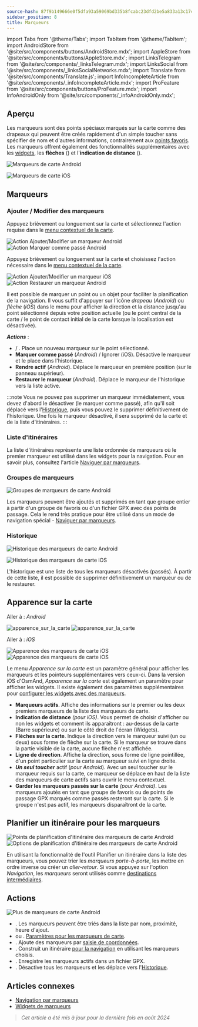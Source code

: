 ```yaml
---
source-hash: 87f9b149666e0f5dfa93a59069bd335b8fcabc23dfd2be5a833a13c17c82ee24 
sidebar_position: 8
title: Marqueurs
---
```

import Tabs from '@theme/Tabs';
import TabItem from '@theme/TabItem';
import AndroidStore from '@site/src/components/buttons/AndroidStore.mdx';
import AppleStore from '@site/src/components/buttons/AppleStore.mdx';
import LinksTelegram from '@site/src/components/_linksTelegram.mdx';
import LinksSocial from '@site/src/components/_linksSocialNetworks.mdx';
import Translate from '@site/src/components/Translate.js';
import InfoIncompleteArticle from '@site/src/components/_infoIncompleteArticle.mdx';
import ProFeature from '@site/src/components/buttons/ProFeature.mdx';
import InfoAndroidOnly from '@site/src/components/_infoAndroidOnly.mdx';


## Aperçu

Les marqueurs sont des points spéciaux marqués sur la carte comme des drapeaux qui peuvent être créés rapidement d'un simple toucher sans spécifier de nom et d'autres informations, contrairement aux [points favoris](./favorites.md). Les marqueurs offrent également des fonctionnalités supplémentaires avec les [widgets](../widgets/markers.md), les **flèches** (<Translate android="true" ids="show_arrows_on_the_map"/>) et l'**indication de distance** (<Translate android="true" ids="show_direction"/>).

<Tabs groupId="operating-systems">

<TabItem value="android" label="Android">

![Marqueurs de carte Android](@site/static/img/map/map_markers_android.png)

</TabItem>

<TabItem value="ios" label="iOS">

![Marqueurs de carte iOS](@site/static/img/map/map_markers_ios.png)

</TabItem>

</Tabs>

## Marqueurs

### Ajouter / Modifier des marqueurs

<Tabs groupId="operating-systems">

<TabItem value="android" label="Android">

Appuyez brièvement ou longuement sur la carte et sélectionnez l'action requise dans le [menu contextuel de la carte](../map/map-context-menu.md#add--edit-marker).

![Action Ajouter/Modifier un marqueur Android](@site/static/img/map/add_marker_android.png) ![Action Marquer comme passé Android](@site/static/img/map/action_pass_marker_android.png)

</TabItem>

<TabItem value="ios" label="iOS">

Appuyez brièvement ou longuement sur la carte et choisissez l'action nécessaire dans le [menu contextuel de la carte](../map/map-context-menu.md#add--edit-marker).

![Action Ajouter/Modifier un marqueur iOS](@site/static/img/map/add_marker_ios.png) ![Action Restaurer un marqueur Android](@site/static/img/map/action_restore_marker_android.png)

</TabItem>

</Tabs>

Il est possible de marquer un point ou un objet pour faciliter la planification de la navigation. Il vous suffit d'appuyer sur l'icône *drapeau* (*Android*) ou *flèche* (*iOS*) dans le menu pour afficher la direction et la distance jusqu'au point sélectionné depuis votre position actuelle (ou le point central de la carte / le point de contact initial de la carte lorsque la localisation est désactivée).

***Actions*** :

- **<Translate android="true" ids="shared_string_marker"/>** / **<Translate android="true" ids="edit_map_marker"/>**. Place un nouveau marqueur sur le point sélectionné.
- **Marquer comme passé** (*Android*) / Ignorer (iOS). Désactive le marqueur et le place dans l'historique.
- **Rendre actif** (*Android*). Déplace le marqueur en première position (sur le panneau supérieur).
- **Restaurer le marqueur** (*Android*). Déplace le marqueur de l'historique vers la liste active.

:::note
Vous ne pouvez pas supprimer un marqueur immédiatement, vous devez d'abord le désactiver (le marquer comme passé), afin qu'il soit déplacé vers l'[Historique](#history), puis vous pouvez le supprimer définitivement de l'historique. Une fois le marqueur désactivé, il sera supprimé de la carte et de la liste d'itinéraires.
:::


<!--
### Add Favorites to Map Markers

<InfoAndroidOnly/>

![Favorites folder functions android](@site/static/img/personal/favorites_folder_functions_android.png)

You can add to or remove your favorites from [Map markers list](../personal/markers.md).
Tap &#8942; button (**Android**) opens special functions for a chosen Favorite folder (group).

**Functions for Favorite folder:**
- &nbsp;<Translate android="true" ids="shared_string_add_to_map_markers"/>  or <Translate android="true" ids="remove_from_map_markers"/>.
- Add or remove all Favorite points from a folder in [Map markers list](../personal/markers.md).
-->


### Liste d'itinéraires

La liste d'itinéraires représente une liste ordonnée de marqueurs où le premier marqueur est utilisé dans les widgets pour la navigation. Pour en savoir plus, consultez l'article [Naviguer par marqueurs](../navigation/setup/markers-navigation.md#itinerary-list).

### Groupes de marqueurs

<InfoAndroidOnly />

![Groupes de marqueurs de carte Android](@site/static/img/personal/markers/map_markers_groups_add_android.png)

Les marqueurs peuvent être ajoutés et supprimés en tant que groupe entier à partir d'un groupe de favoris ou d'un fichier GPX avec des points de passage. Cela le rend très pratique pour être utilisé dans un mode de navigation spécial - [Naviguer par marqueurs](../navigation/setup/markers-navigation.md#add-group-of-favorite).

### Historique

<Tabs groupId="operating-systems">

<TabItem value="android" label="Android">

![Historique des marqueurs de carte Android](@site/static/img/personal/markers/map_markers_history_android.png)

</TabItem>

<TabItem value="ios" label="iOS">

![Historique des marqueurs de carte iOS](@site/static/img/personal/markers/map_markers_history_ios.png)

</TabItem>

</Tabs>

L'historique est une liste de tous les marqueurs désactivés (passés). À partir de cette liste, il est possible de supprimer définitivement un marqueur ou de le restaurer.


## Apparence sur la carte

<Tabs groupId="operating-systems">

<TabItem value="android" label="Android">

Aller à : *Android* *<Translate android="true" ids="shared_string_menu,map_markers_item,shared_string_more_without_dots,appearance_on_the_map"/>*

![apparence_sur_la_carte](@site/static/img/widgets/appearence_on_the_map-01.png) ![apparence_sur_la_carte](@site/static/img/widgets/appearence_on_the_map-02.png)

</TabItem>

<TabItem value="ios" label="iOS">

Aller à : *iOS* *<Translate ios="true" ids="shared_string_menu,map_markers,appearance_on_map"/>*

![Apparence des marqueurs de carte iOS](@site/static/img/widgets/map_markers_appearance_ios-01.png) ![Apparence des marqueurs de carte iOS](@site/static/img/widgets/map_markers_appearance_ios-02.png)

</TabItem>

</Tabs>

Le menu *Apparence sur la carte* est un paramètre général pour afficher les marqueurs et les pointeurs supplémentaires vers ceux-ci.
Dans la version iOS d'OsmAnd, *Apparence sur la carte* est également un paramètre pour afficher les widgets. Il existe également des paramètres supplémentaires pour [configurer les widgets avec des marqueurs](../widgets/markers.md#configure-marker-widgets).

- **Marqueurs actifs**. Affiche des informations sur le premier ou les deux premiers marqueurs de la liste des marqueurs de carte.
- **Indication de distance** *(pour iOS)*. Vous permet de choisir d'afficher ou non les widgets et comment ils apparaîtront : au-dessus de la carte (Barre supérieure) ou sur le côté droit de l'écran (Widgets).
- **Flèches sur la carte**. Indique la direction vers le marqueur suivi (un ou deux) sous forme de flèche sur la carte. Si le marqueur se trouve dans la partie visible de la carte, aucune flèche n'est affichée.
- **Ligne de direction**. Affiche la direction, sous forme de ligne pointillée, d'un point particulier sur la carte au marqueur suivi en ligne droite.
- ***Un seul toucher*** actif (*pour Android*). Avec un seul toucher sur le marqueur requis sur la carte, ce marqueur se déplace en haut de la liste des marqueurs de carte actifs sans ouvrir le menu contextuel.
- **Garder les marqueurs passés sur la carte** *(pour Android)*. Les marqueurs ajoutés en tant que groupe de favoris ou de points de passage GPX marqués comme passés resteront sur la carte. Si le groupe n'est pas actif, les marqueurs disparaîtront de la carte.


## Planifier un itinéraire pour les marqueurs

<InfoAndroidOnly />

*<Translate android="true" ids="shared_string_menu,map_markers,shared_string_more_without_dots,plan_route"/>*

![Points de planification d'itinéraire des marqueurs de carte Android](@site/static/img/personal/markers/map_markers_plan_route_points_android.png) ![Options de planification d'itinéraire des marqueurs de carte Android](@site/static/img/personal/markers/map_markers_plan_route_options_android.png)

En utilisant la fonctionnalité de l'outil Planifier un itinéraire dans la liste des marqueurs, vous pouvez trier les *marqueurs* *porte-à-porte*, les mettre en ordre inverse ou créer un *aller-retour*. Si vous appuyez sur l'option *Navigation*, les *marqueurs* seront utilisés comme [destinations intermédiaires](../navigation/setup/route-navigation.md#intermediate-destinations).


## Actions

<InfoAndroidOnly />

![Plus de marqueurs de carte Android](@site/static/img/personal/markers/map_markers_more_android.png)

- **<Translate android="true" ids="sort_by"/>**. Les marqueurs peuvent être triés dans la liste par nom, proximité, heure d'ajout.
- **<Translate android="true" ids="appearance_on_the_map"/>** ou **<Translate ios="true" ids="shared_string_appearance"/>**. [Paramètres pour les marqueurs de carte](#appearance-on-the-map).
- **<Translate android="true" ids="coordinate_input"/>**. Ajoute des marqueurs par [saisie de coordonnées](../plan-route/coordinate-input.md).
- **<Translate android="true" ids="plan_route"/>**. Construit un itinéraire [pour la navigation](../navigation/setup/markers-navigation.md) en utilisant les marqueurs choisis.
- **<Translate android="true" ids="marker_save_as_track"/>**. Enregistre les marqueurs actifs dans un fichier GPX.
- **<Translate android="true" ids="move_all_to_history"/>**. Désactive tous les marqueurs et les déplace vers l'[Historique](#history).


## Articles connexes

- [Navigation par marqueurs](../navigation/setup/markers-navigation.md)
- [Widgets de marqueurs](../widgets/markers.md)

> *Cet article a été mis à jour pour la dernière fois en août 2024*

